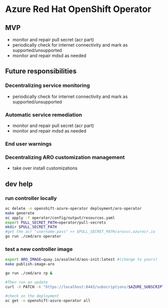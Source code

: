 # Azure Red Hat OpenShift Operator

## MVP

* monitor and repair pull secret (acr part)
* periodically check for internet connectivity and mark as supported/unsupported
* monitor and repair mdsd as needed

## Future responsibilities

### Decentralizing service monitoring

* periodically check for internet connectivity and mark as supported/unsupported

### Automatic service remediation

* monitor and repair pull secret (acr part)
* monitor and repair mdsd as needed

### End user warnings

### Decentralizing ARO customization management

* take over install customizations

## dev help

### run controller locally
```sh
oc delete -n openshift-azure-operator deployment/aro-operator
make generate
oc apply -f operator/config/output/resources.yaml
export PULL_SECRET_PATH=operator/pull-secrets
mkdir $PULL_SECRET_PATH
#get the acr "username:pass" >> $PULL_SECRET_PATH/arosvc.azurecr.io
go run ./cmd/aro operator
```

### test a new controller image

```sh
export ARO_IMAGE=quay.io/asalkeld/aos-init:latest #(change to yours)
make publish-image-aro

go run ./cmd/aro rp &

#Then run an update
curl -X PATCH -k "https://localhost:8443/subscriptions/$AZURE_SUBSCRIPTION/resourceGroups/$RESOURCEGROUP/providers/Microsoft.RedHatOpenShift/openShiftClusters/$CLUSTER?api-version=admin" --header "Content-Type: application/json" -d "{}"

#check on the deployment
oc get -n openshift-azure-operator all
```
